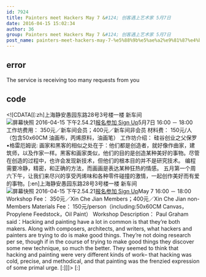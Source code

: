 ```yaml
---
id: 7924
title: Painters meet Hackers May 7 &#124; 创客遇上艺术家 5月7日
date: 2016-04-15 15:02:34
author: 36
group: Painters meet Hackers May 7 &#124; 创客遇上艺术家 5月7日
post_name: painters-meet-hackers-may-7-%e5%88%9b%e5%ae%a2%e9%81%87%e4%b8%8a%e8%89%ba%e6%9c%af%e5%ae%b6-5%e6%9c%887%e6%97%a5
---
```


## error
The service is receiving too many requests from you

## code
 <!\[CDATA\[\[:zh\]上海静安愚园东路28号3号楼一楼 新车间 ![屏幕快照 2016-04-15 下午2.54.21](http://139.162.84.35/wp-content/uploads/2016/04/屏幕快照-2016-04-15-下午2.54.21.png)[报名参加 Sign Up](http://www.huodongxing.com/event/7330710380700 "立即报名")5月7日 16:00 － 18:00 工作坊费用： 350元／新车间会员；400元／新车间非会员 材料费： 150元/人（包含50x60CM 油画布，丙烯原料，油画笔） 工作坊介绍： 硅谷创业之父保罗•格雷厄姆说: 画家和黑客的相似之处在于：他们都是创造者，就好像作曲家，建筑师，以及作家一样。黑客和画家类似，他们的目的是创造某种美好的事物。尽管在创造的过程中，也许会发现新技术，但他们的根本目的并不是研究技术。 编程需要冷静，精密，和正确的方法，而画画是表达某种狂热的情感。 五月第一个周六下午，让我们来尽兴的享受丙烯味和各种零件碰撞的激情，一起创作美好而有爱的事物。\[:en\]上海静安愚园东路28号3号楼一楼 新车间 ![屏幕快照 2016-04-15 下午2.54.21](http://139.162.84.35/wp-content/uploads/2016/04/屏幕快照-2016-04-15-下午2.54.21.png)[报名参加 Sign Up](http://www.huodongxing.com/event/7330710380700 "立即报名")May 7 16:00 － 18:00 Workshop Fee： 350元／Xin Che Jian Members；400元／Xin Che Jian non-Members Materials Fee： 150元/person（including:50x60CM Canvas，Propylene Feedstock，Oil Paint） Workshop Description： Paul Graham said：Hacking and painting have a lot in common is that they’re both makers. Along with composers, architects, and writers, what hackers and painters are trying to do is make good things. They’re not doing research per se, though if in the course of trying to make good things they discover some new technique, so much the better. They seemed to think that hacking and painting were very different kinds of work– that hacking was cold, precise, and methodical, and that painting was the frenzied expression of some primal urge. \[:\]\]\]> \[:\]
